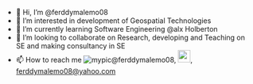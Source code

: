 - 👋 Hi, I’m @ferddymalemo08
- 👀 I’m interested in development of Geospatial Technologies
- 🌱 I’m currently learning Software Engineering @alx Holberton
- 💞️ I’m looking to collaborate on Research, developing and Teaching on SE and making consultancy in SE
- 📫 How to reach me ![mypic](https://user-images.githubusercontent.com/113597785/199913926-ed111b30-cce2-4e91-a7ac-98029d48c9db.png)@ferddymalemo08, <img src=yahoo-mail-f-https://user-images.githubusercontent.com/113597785/199919533-aa32e976-603f-456e-be39-c1a72d77d608.jpg width="25" height="25">,  ferddymalemo08@yahoo.com
<!---
ferddymalemo08/ferddymalemo08 is a ✨ special ✨ repository because its `README.md` (this file) appears on your GitHub profile.
You can click the Preview link to take a look at your changes.
--->
